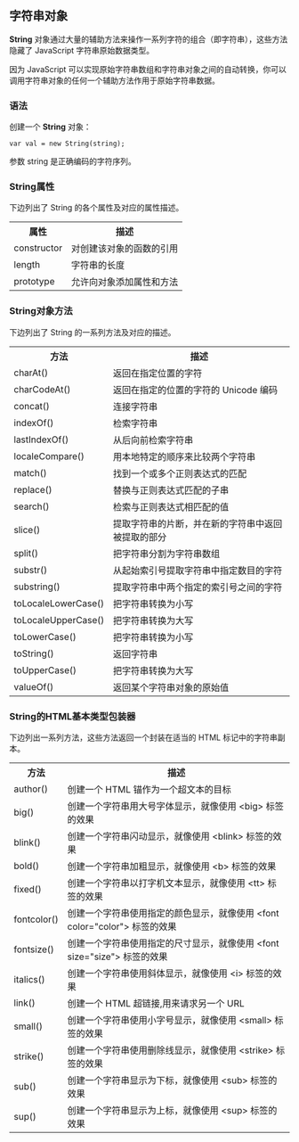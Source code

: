 ## 字符串对象  
**String** 对象通过大量的辅助方法来操作一系列字符的组合（即字符串），这些方法隐藏了 JavaScript 字符串原始数据类型。

因为 JavaScript 可以实现原始字符串数组和字符串对象之间的自动转换，你可以调用字符串对象的任何一个辅助方法作用于原始字符串数据。
### 语法

创建一个 **String** 对象：
  
```   
var val = new String(string);
```

参数 string 是正确编码的字符序列。

### String属性

下边列出了 String 的各个属性及对应的属性描述。 

<table >
<tr>
<th>属性</th>
<th>描述</th>
</tr>
<tr>
<td>constructor</a></td>
<td>对创建该对象的函数的引用</td>
</tr>
<tr>
<td>length</a></td>
<td>字符串的长度</td>
</tr>
<tr>
<td>prototype</a></td>
<td>允许向对象添加属性和方法</td>
</tr>
</table>

### String对象方法

下边列出了 String 的一系列方法及对应的描述。

<table >
<tr>
<th>方法</th>
<th>描述</th>
</tr>
<tr>
<td>charAt()</a></td>
<td>返回在指定位置的字符</td>
</tr>
<tr>
<td>charCodeAt()</a></td>
<td>返回在指定的位置的字符的 Unicode 编码</td>
</tr>
<tr>
<td>concat()</a></td>
<td>连接字符串</td>
</tr>
<tr>
<td>indexOf()</a></td>
<td>检索字符串</td>
</tr>
<tr>
<td>lastIndexOf()</a></td>
<td>从后向前检索字符串</td>
</tr>
<tr>
<td>localeCompare()</a></td>
<td>用本地特定的顺序来比较两个字符串</td>
</tr>
<tr>
<td>match()</a></td>
<td>找到一个或多个正则表达式的匹配</td>
</tr>
<tr>
<td>replace()</a></td>
<td>替换与正则表达式匹配的子串</td>
</tr>
<tr>
<td>search()</a></td>
<td>检索与正则表达式相匹配的值</td>
</tr>
<tr>
<td>slice()</a></td>
<td>提取字符串的片断，并在新的字符串中返回被提取的部分</td>
</tr>
<tr>
<td>split()</a></td>
<td>把字符串分割为字符串数组</td>
</tr>
<tr>
<td>substr()</a></td>
<td>从起始索引号提取字符串中指定数目的字符</td>
</tr>
<tr>
<td>substring()</a></td>
<td>提取字符串中两个指定的索引号之间的字符</td>
</tr>
<tr>
<td>toLocaleLowerCase()</a></td>
<td>把字符串转换为小写</td>
</tr>
<tr>
<td>toLocaleUpperCase()</a></td>
<td>把字符串转换为大写</td>
</tr>
<tr>
<td>toLowerCase()</a></td>
<td>把字符串转换为小写</td>
</tr>
<tr>
<td>toString()</a></td>
<td>返回字符串</td>
</tr>
<tr>
<td>toUpperCase()</a></td>
<td>把字符串转换为大写</td>
</tr>
<tr>
<td>valueOf()</a></td>
<td>返回某个字符串对象的原始值</td>
</tr>
</table>

### String的HTML基本类型包装器

下边列出一系列方法，这些方法返回一个封装在适当的 HTML 标记中的字符串副本。

<table>
<tr>
<th>方法</th>
<th>描述</th>
</tr>
<tr>
<td>author()</a></td>
<td>创建一个 HTML 锚作为一个超文本的目标</td>
</tr>
<tr>
<td>big()</a></td>
<td>创建一个字符串用大号字体显示，就像使用 &lt;big&gt; 标签的效果</td>
</tr>
<tr>
<td>blink()</a></td>
<td>创建一个字符串闪动显示，就像使用 &lt;blink&gt; 标签的效果</td>
</tr>
<tr>
<td>bold()</a></td>
<td>创建一个字符串加粗显示，就像使用 &lt;b&gt; 标签的效果</td>
</tr>
<tr>
<td>fixed()</a></td>
<td>创建一个字符串以打字机文本显示，就像使用 &lt;tt&gt; 标签的效果</td>
</tr>
<tr>
<td>fontcolor()</a></td>
<td>创建一个字符串使用指定的颜色显示，就像使用 &lt;font color="color"&gt; 标签的效果</td>
</tr>
<tr>
<td>fontsize()</a></td>
<td>创建一个字符串使用指定的尺寸显示，就像使用 &lt;font size="size"&gt; 标签的效果</td>
</tr>
<tr>
<td>italics()</a></td>
<td>创建一个字符串使用斜体显示，就像使用 &lt;i&gt; 标签的效果</td>
</tr>
<tr>
<td>link()</a></td>
<td>创建一个 HTML 超链接,用来请求另一个 URL</td>
</tr>
<tr>
<td>small()</a></td>
<td>创建一个字符串使用小字号显示，就像使用 &lt;small&gt; 标签的效果</td>
</tr>
<tr>
<td>strike()</a></td>
<td>创建一个字符串使用删除线显示，就像使用 &lt;strike&gt; 标签的效果</td>
</tr>
<tr>
<td>sub()</a></td>
<td>创建一个字符串显示为下标，就像使用 &lt;sub&gt; 标签的效果</td>
</tr>
<tr>
<td>sup()</a></td>
<td>创建一个字符串显示为上标，就像使用 &lt;sup&gt; 标签的效果</td>
</tr>
</table>
